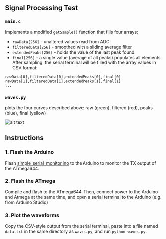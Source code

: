 ## Signal Processing Test
### `main.c` 
Implements a modified `getSample()` function that fills four arrays:
+ `rawData[256]` - unaltered values read from ADC
+ `filteredData[256]` - smoothed with a sliding average filter
+ `extendedPeaks[256]` - holds the value of the last peak found
+ `final[256]` - a single value (average of all peaks) populates all elements
After sampling, the serial terminal will be filled with the array values in CSV format:  
```
rawData[0],filteredData[0],extendedPeaks[0],final[0]  
rawData[1],filteredData[1],extendedPeaks[1],final[1]  
...
```

### `waves.py` 
plots the four curves described above: raw (green), filtered (red), peaks (blue), final (yellow)  

![alt text][plot]

[plot]: https://github.com/fullprocess/SmartStrip/blob/master/atmega/SignalProcessingTests/plot.png

## Instructions
### 1. Flash the Arduino
Flash [simple\_serial\_monitor.ino](https://github.com/fullprocess/SmartStrip/blob/master/arduino/SerialMonitors/simple_serial_monitor.ino) to the Arduino to monitor the 
TX output of the ATmega644. 

### 2. Flash the ATmega
Compile and flash to the ATmega644. Then, connect power to the Arduino and Atmega at the same time, and open a serial terminal to the Arduino (e.g. from Arduino Studio)

### 3. Plot the waveforms
Copy the CSV-style output from the serial terminal, paste into a file named `data.txt` in the same directory as `waves.py`, and run `python waves.py`. 

